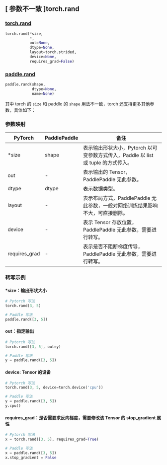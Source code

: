 ## [ 参数不一致 ]torch.rand

### [torch.rand](https://pytorch.org/docs/stable/generated/torch.rand.html?highlight=rand#torch.rand)

```python
torch.rand(*size,
           *,
           out=None,
           dtype=None,
           layout=torch.strided,
           device=None,
           requires_grad=False)
```

### [paddle.rand](https://www.paddlepaddle.org.cn/documentation/docs/zh/api/paddle/rand_cn.html#rand)

```python
paddle.rand(shape,
            dtype=None,
            name=None)
```

其中 torch 的 `size` 和 paddle 的 `shape` 用法不一致，torch 还支持更多其他参数，具体如下：
### 参数映射
| PyTorch       | PaddlePaddle | 备注                                                   |
| ------------- | ------------ | ------------------------------------------------------ |
| *size         | shape        | 表示输出形状大小，Pytorch 以可变参数方式传入，Paddle 以 list 或 tuple 的方式传入。                                     |
| out           | -            | 表示输出的 Tensor，PaddlePaddle 无此参数。               |
| dtype           | dtype            | 表示数据类型。               |
| layout        | -            | 表示布局方式，PaddlePaddle 无此参数，一般对网络训练结果影响不大，可直接删除。                   |
| device        | -            | 表示 Tensor 存放位置，PaddlePaddle 无此参数，需要进行转写。                   |
| requires_grad | -            | 表示是否不阻断梯度传导，PaddlePaddle 无此参数，需要进行转写。 |


### 转写示例
#### *size：输出形状大小
```python
# Pytorch 写法
torch.rand(3, 5)

# Paddle 写法
paddle.rand([3, 5])
```

#### out：指定输出
```python
# Pytorch 写法
torch.rand([3, 5], out=y)

# Paddle 写法
y = paddle.rand([3, 5])
```

#### device: Tensor 的设备
```python
# Pytorch 写法
torch.rand(3, 5, device=torch.device('cpu'))

# Paddle 写法
y = paddle.rand([3, 5])
y.cpu()
```

#### requires_grad：是否需要求反向梯度，需要修改该 Tensor 的 stop_gradient 属性
```python
# Pytorch 写法
x = torch.rand([3, 5], requires_grad=True)

# Paddle 写法
x = paddle.rand([3, 5])
x.stop_gradient = False
```
